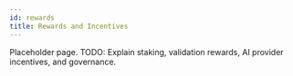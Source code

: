```yaml
---
id: rewards
title: Rewards and Incentives
---
```


Placeholder page. TODO: Explain staking, validation rewards, AI provider incentives, and governance.

